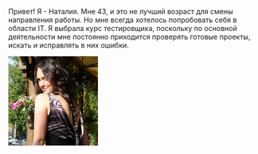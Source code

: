 Привет! Я - Наталия.
Мне 43, и это не лучший возраст для смены направления работы. Но мне всегда хотелось попробовать себя в области IT. 
Я выбрала курс тестировщика, поскольку по основной деятельности мне постоянно приходится проверять готовые проекты, искать и исправлять в них ошибки.

![Image alt](pic.jpg)
